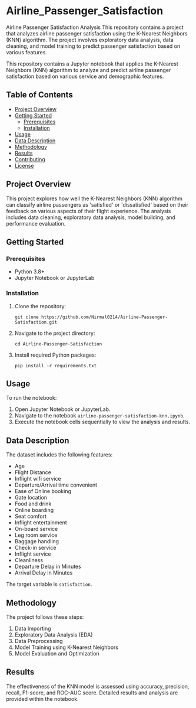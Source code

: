 # Airline_Passenger_Satisfaction
Airline Passenger Satisfaction Analysis This repository contains a project that analyzes airline passenger satisfaction using the K-Nearest Neighbors (KNN) algorithm. The project involves exploratory data analysis, data cleaning, and model training to predict passenger satisfaction based on various features.


This repository contains a Jupyter notebook that applies the K-Nearest Neighbors (KNN) algorithm to analyze and predict airline passenger satisfaction based on various service and demographic features.

## Table of Contents
- [Project Overview](#project-overview)
- [Getting Started](#getting-started)
  - [Prerequisites](#prerequisites)
  - [Installation](#installation)
- [Usage](#usage)
- [Data Description](#data-description)
- [Methodology](#methodology)
- [Results](#results)
- [Contributing](#contributing)
- [License](#license)

## Project Overview

This project explores how well the K-Nearest Neighbors (KNN) algorithm can classify airline passengers as 'satisfied' or 'dissatisfied' based on their feedback on various aspects of their flight experience. The analysis includes data cleaning, exploratory data analysis, model building, and performance evaluation.

## Getting Started

### Prerequisites

- Python 3.8+
- Jupyter Notebook or JupyterLab

### Installation

1. Clone the repository:
   ```
   git clone https://github.com/Nirmal0214/Airline-Passenger-Satisfaction.git
   ```
2. Navigate to the project directory:
   ```
   cd Airline-Passenger-Satisfaction
   ```
3. Install required Python packages:
   ```
   pip install -r requirements.txt
   ```

## Usage

To run the notebook:
1. Open Jupyter Notebook or JupyterLab.
2. Navigate to the notebook `airline-passenger-satisfaction-knn.ipynb`.
3. Execute the notebook cells sequentially to view the analysis and results.

## Data Description

The dataset includes the following features:
- Age
- Flight Distance
- Inflight wifi service
- Departure/Arrival time convenient
- Ease of Online booking
- Gate location
- Food and drink
- Online boarding
- Seat comfort
- Inflight entertainment
- On-board service
- Leg room service
- Baggage handling
- Check-in service
- Inflight service
- Cleanliness
- Departure Delay in Minutes
- Arrival Delay in Minutes

The target variable is `satisfaction`.

## Methodology

The project follows these steps:
1. Data Importing
2. Exploratory Data Analysis (EDA)
3. Data Preprocessing
4. Model Training using K-Nearest Neighbors
5. Model Evaluation and Optimization

## Results

The effectiveness of the KNN model is assessed using accuracy, precision, recall, F1-score, and ROC-AUC score. Detailed results and analysis are provided within the notebook.

